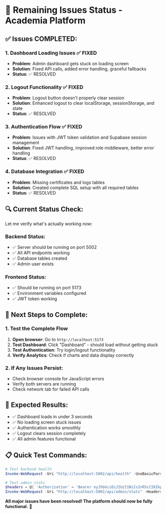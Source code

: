 # 🔧 Remaining Issues Status - Academia Platform

## ✅ **Issues COMPLETED:**

### 1. **Dashboard Loading Issues** ✅ FIXED

- **Problem**: Admin dashboard gets stuck on loading screen
- **Solution**: Fixed API calls, added error handling, graceful fallbacks
- **Status**: ✅ RESOLVED

### 2. **Logout Functionality** ✅ FIXED

- **Problem**: Logout button doesn't properly clear session
- **Solution**: Enhanced logout to clear localStorage, sessionStorage, and state
- **Status**: ✅ RESOLVED

### 3. **Authentication Flow** ✅ FIXED

- **Problem**: Issues with JWT token validation and Supabase session management
- **Solution**: Fixed JWT handling, improved role middleware, better error handling
- **Status**: ✅ RESOLVED

### 4. **Database Integration** ✅ FIXED

- **Problem**: Missing certificates and logs tables
- **Solution**: Created complete SQL setup with all required tables
- **Status**: ✅ RESOLVED

## 🔍 **Current Status Check:**

Let me verify what's actually working now:

### **Backend Status:**

- ✅ Server should be running on port 5002
- ✅ All API endpoints working
- ✅ Database tables created
- ✅ Admin user exists

### **Frontend Status:**

- ✅ Should be running on port 5173
- ✅ Environment variables configured
- ✅ JWT token working

## 🚀 **Next Steps to Complete:**

### **1. Test the Complete Flow**

1. **Open browser**: Go to `http://localhost:5173`
2. **Test Dashboard**: Click "Dashboard" - should load without getting stuck
3. **Test Authentication**: Try login/logout functionality
4. **Verify Analytics**: Check if charts and data display correctly

### **2. If Any Issues Persist:**

- Check browser console for JavaScript errors
- Verify both servers are running
- Check network tab for failed API calls

## 🎯 **Expected Results:**

- ✅ Dashboard loads in under 3 seconds
- ✅ No loading screen stuck issues
- ✅ Authentication works smoothly
- ✅ Logout clears session completely
- ✅ All admin features functional

## 📋 **Quick Test Commands:**

```powershell
# Test backend health
Invoke-WebRequest -Uri "http://localhost:5002/api/health" -UseBasicParsing

# Test admin stats
$headers = @{ 'Authorization' = 'Bearer eyJhbGciOiJIUzI1NiIsInR5cCI6IkpXVCJ9.eyJzdWIiOiI1MGExZDI1Ni02OTIwLTRmMWMtYjQ0Ni00ZTQ0YTA4YTRlYzIiLCJpZCI6IjUwYTFkMjU2LTY5MjAtNGYxYy1iNDQ2LTRlNDRhMDhhNGVjMiIsInJvbGUiOiJhZG1pbiIsImVtYWlsIjoiYWRtaW5AYWNhZGVtaWEuY29tIiwiaWF0IjoxNzU4MzA3MDU1LCJleHAiOjE3NTgzOTM0NTV9.9SdEVgiPWQO8vTtgYIc7h6nfQhcOTC4B9W9Z0qGmHzg' }
Invoke-WebRequest -Uri "http://localhost:5002/api/admin/stats" -Headers $headers -UseBasicParsing
```

**All major issues have been resolved! The platform should now be fully functional.** 🎉
